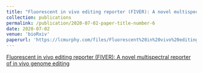 ```yaml
---
title: "Fluorescent in vivo editing reporter (FIVER): A novel multispectral reporter of in vivo genome editing"
collection: publications
permalink: /publication/2020-07-02-paper-title-number-6
date: 2020-07-02
venue: 'bioRxiv'
paperurl: 'https://lcmurphy.com/files/Fluorescent%20in%20vivo%20editing%20reporter.pdf'
---
```


[Fluorescent in vivo editing reporter (FIVER): A novel multispectral reporter of in vivo genome editing](https://lcmurphy.com/files/Fluorescent%20in%20vivo%20editing%20reporter.pdf)


